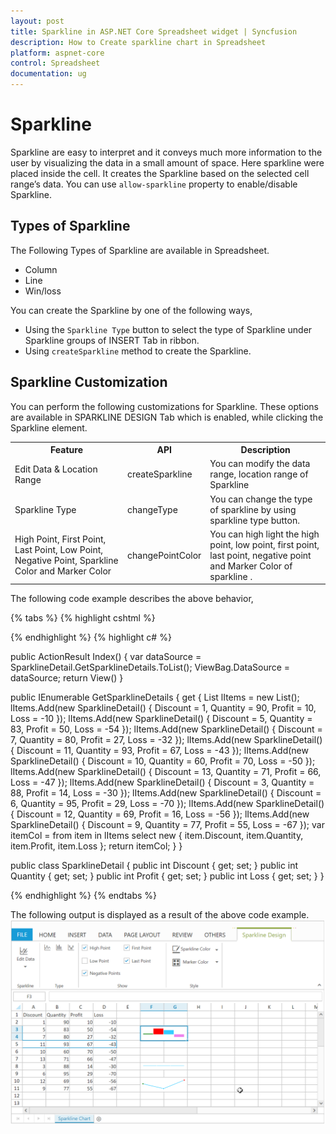 ```yaml
---
layout: post
title: Sparkline in ASP.NET Core Spreadsheet widget | Syncfusion
description: How to Create sparkline chart in Spreadsheet 
platform: aspnet-core
control: Spreadsheet
documentation: ug
---
```


# Sparkline

Sparkline are easy to interpret and it conveys much more information to the user by visualizing the data in a small amount of space. Here sparkline were placed inside the cell. It creates the Sparkline based on the selected cell range’s data. You can use `allow-sparkline` property to enable/disable Sparkline.


## Types of Sparkline 

The Following Types of Sparkline are available in Spreadsheet.

*	Column
*	Line
*	Win/loss 

You can create the Sparkline by one of the following ways,

*	Using the `Sparkline Type` button to select the type of Sparkline under Sparkline groups of INSERT Tab in ribbon.
*	Using `createSparkline` method to create the Sparkline.


## Sparkline Customization

You can perform the following customizations for Sparkline. These options are available in SPARKLINE DESIGN Tab which is enabled, while clicking the Sparkline element.


<table>
    <colgroup><col width="180px" /></colgroup>
    <tr><th>Feature</br></th><th>API</br></th><th>Description</br></th></tr>
    <tr><td>Edit Data & Location Range</br></td><td>createSparkline</br></td><td>You can modify the data range, location range of Sparkline </br></td></tr>
    <tr><td>Sparkline Type</br></td><td>changeType</br></td><td>You can change the type of sparkline by using sparkline type button.</br></td></tr>
    <tr><td>High Point, First Point, Last Point, Low Point, Negative Point, Sparkline Color and Marker Color</br></td><td>changePointColor</br></td><td>You can high light the high point, low point, first point, last point, negative point and Marker Color of sparkline .</br></td></tr>
</table>

The following code example describes the above behavior,

{% tabs %}
{% highlight cshtml %}

<ej-spread-sheet id="Spreadsheet" allow-sparkline="true"  load-complete="loadComplete">
    <e-sheets>
        <e-sheet>
            <e-range-settings>
                <e-range-setting datasource ="ViewBag.Datasource"></e-range-setting>
            </e-range-settings>
        </e-sheet>
    </e-sheets>
</ej-spread-sheet>


<script>
function loadComplete(args) {
        var  xlSparkline = this.XLSparkline;
        if(!this.isImport) {
           this.sheetRename("Sparkline Chart");
           this.mergeCells("F3:G4", true);
           xlSparkline.createSparkline("A5:D5", "F3", "Column", {highPointColor: "red", negativePointColor: "black", startPointColor: "green"} );
           this.mergeCells("F8:G8", true);
           xlSparkline.createSparkline("B2:B4", "F8", "Winloss");
           this.mergeCells("F10:G11", true);
           xlSparkline.createSparkline("C3:C5", "F10",  "Line", {markerSettings:{visible:true},highPointColor: "red", negativePointColor: "black", startPointColor: "green"} );
                    
        }
    }
</script>
    
{% endhighlight %}
{% highlight c# %}

public ActionResult Index()
{
    var dataSource = SparklineDetail.GetSparklineDetails.ToList();
    ViewBag.DataSource = dataSource;
    return View()
}

public IEnumerable<object> GetSparklineDetails
{
    get
    {
        List<SparklineDetail> lItems = new List<SparklineDetail>();
        lItems.Add(new SparklineDetail() { Discount = 1, Quantity = 90, Profit = 10, Loss = -10 });
        lItems.Add(new SparklineDetail() { Discount = 5, Quantity = 83, Profit = 50, Loss = -54 });
        lItems.Add(new SparklineDetail() { Discount = 7, Quantity = 80, Profit = 27, Loss = -32 });
        lItems.Add(new SparklineDetail() { Discount = 11, Quantity = 93, Profit = 67, Loss = -43 });
        lItems.Add(new SparklineDetail() { Discount = 10, Quantity = 60, Profit = 70, Loss = -50 });
        lItems.Add(new SparklineDetail() { Discount = 13, Quantity = 71, Profit = 66, Loss = -47 });
        lItems.Add(new SparklineDetail() { Discount = 3, Quantity = 88, Profit = 14, Loss = -30 });
        lItems.Add(new SparklineDetail() { Discount = 6, Quantity = 95, Profit = 29, Loss = -70 });
        lItems.Add(new SparklineDetail() { Discount = 12, Quantity = 69, Profit = 16, Loss = -56 });
        lItems.Add(new SparklineDetail() { Discount = 9, Quantity = 77, Profit = 55, Loss = -67 });
        var itemCol =
        from item in lItems
        select new { item.Discount, item.Quantity, item.Profit, item.Loss };
        return itemCol;
    }
}

public class SparklineDetail
{
    public int Discount { get; set; }
    public int Quantity { get; set; }
    public int Profit { get; set; }
    public int Loss { get; set; }
}

{% endhighlight %}
{% endtabs %}

The following output is displayed as a result of the above code example.
![Sparkline Customization](Sparkline_images/Sparkline.png)

